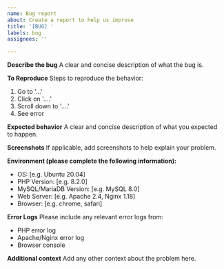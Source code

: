 ```yaml
---
name: Bug report
about: Create a report to help us improve
title: '[BUG] '
labels: bug
assignees: ''

---
```


**Describe the bug**
A clear and concise description of what the bug is.

**To Reproduce**
Steps to reproduce the behavior:
1. Go to '...'
2. Click on '....'
3. Scroll down to '....'
4. See error

**Expected behavior**
A clear and concise description of what you expected to happen.

**Screenshots**
If applicable, add screenshots to help explain your problem.

**Environment (please complete the following information):**
 - OS: [e.g. Ubuntu 20.04]
 - PHP Version: [e.g. 8.2.0]
 - MySQL/MariaDB Version: [e.g. MySQL 8.0]
 - Web Server: [e.g. Apache 2.4, Nginx 1.18]
 - Browser: [e.g. chrome, safari]

**Error Logs**
Please include any relevant error logs from:
- PHP error log
- Apache/Nginx error log
- Browser console

**Additional context**
Add any other context about the problem here.
